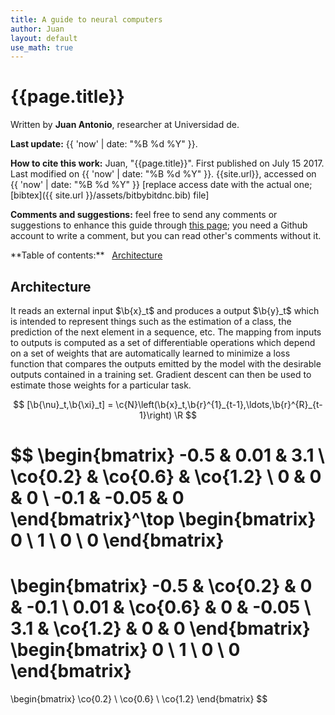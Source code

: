 ```yaml
---
title: A guide to neural computers
author: Juan
layout: default
use_math: true
---
```


# {{page.title}}

Written by **Juan Antonio**, researcher at Universidad de.

**Last update:** {{ 'now' | date: "%B %d %Y" }}.

**How to cite this work:** Juan, "{{page.title}}". First published on July 15 2017. Last modified  on {{ 'now' | date: "%B %d %Y" }}. {{site.url}}, accessed on {{ 'now' | date: "%B %d %Y" }} [replace access date with the actual one; [bibtex]({{ site.url }}/assets/bitbybitdnc.bib) file]

**Comments and suggestions:** feel free to send any comments or suggestions to enhance this guide through [this page](http://github.com); you need a Github account to write a comment, but you can read other's comments without it.

<div id="index" markdown="1">
**Table of contents:** &nbsp;
<a class="label label-blue1" href="#architecture">Architecture</a>
</div>

<div style="display:none">
$$
\newcommand{\R}{\mathbb{R}}
\newcommand{\N}{\mathbb{N}}
\newcommand{\Z}{\mathbb{Z}}
\newcommand{\b}[1]{\boldsymbol{#1}}
\newcommand{\r}[1]{\mathrm{#1}}
\newcommand{\c}[1]{\mathcal{#1}}
$$
</div>


## Architecture

It reads an external input $\b{x}_t$ and produces a output $\b{y}_t$ which is intended to represent things such as the estimation of a class, the prediction of the next element in a sequence, etc. The mapping from inputs to outputs is computed as a set of differentiable operations which depend on a set of weights that are automatically learned to minimize a loss function that compares the outputs emitted by the model with the desirable outputs contained in a training set. Gradient descent can then be used to estimate those weights for a particular task.

$$
[\b{\nu}_t,\b{\xi}_t] = \c{N}\left(\b{x}_t,\b{r}^{1}_{t-1},\ldots,\b{r}^{R}_{t-1}\right) \R
$$


$$
\begin{bmatrix}
-0.5 & 0.01 & 3.1 \\
\co{0.2} & \co{0.6} & \co{1.2} \\
0 & 0 & 0 \\
-0.1 & -0.05 & 0
\end{bmatrix}^\top
\begin{bmatrix}
0 \\
1 \\
0 \\
0
\end{bmatrix}
=
\begin{bmatrix}
-0.5 & \co{0.2} & 0 & -0.1 \\
0.01 & \co{0.6} & 0 & -0.05 \\
3.1 & \co{1.2} & 0 & 0
\end{bmatrix}
\begin{bmatrix}
0 \\
1 \\
0 \\
0
\end{bmatrix}
=
\begin{bmatrix}
\co{0.2} \\
\co{0.6} \\
\co{1.2}
\end{bmatrix}
$$


